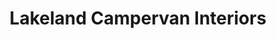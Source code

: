 ---
title: "Lakeland Campervan Interiors"
url: /kendal/lakeland-campervan-interiors/
shop: car repair
---